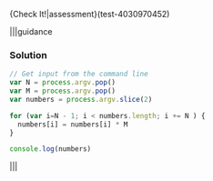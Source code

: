 {Check It!|assessment}(test-4030970452)

|||guidance
### Solution
```javascript
// Get input from the command line
var N = process.argv.pop()
var M = process.argv.pop()
var numbers = process.argv.slice(2)

for (var i=N - 1; i < numbers.length; i += N ) {
  numbers[i] = numbers[i] * M
}

console.log(numbers)
```
|||